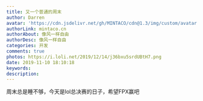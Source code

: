 ```yaml
---
title: 又一个普通的周末
author: Darren
avatar: 'https://cdn.jsdelivr.net/gh/MINTACO/cdn@1.3/img/custom/avatar.jpg'
authorLink: mintaco.cn
authorAbout: 像风一样自由
authorDesc: 像风一样自由
categories: 开发
comments: true
photos: https://i.loli.net/2019/12/14/j36bxu5srdUBtH7.png
date: 2019-11-10 18:10:18
keywords:
description:
---
```


周末总是睡不够，今天是lol总决赛的日子，希望FPX赢吧